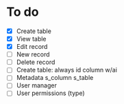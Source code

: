 # To do

- [x] Create table
- [x] View table
- [x] Edit record
- [ ] New record
- [ ] Delete record
- [ ] Create table: always id column w/ai
- [ ] Metadata s_column s_table
- [ ] User manager
- [ ] User permissions (type)
